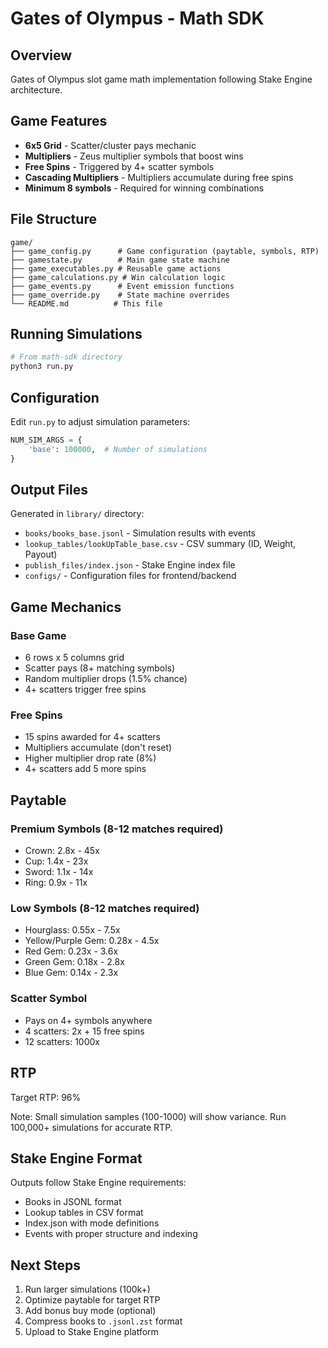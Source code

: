 # Gates of Olympus - Math SDK

## Overview

Gates of Olympus slot game math implementation following Stake Engine architecture.

## Game Features

- **6x5 Grid** - Scatter/cluster pays mechanic
- **Multipliers** - Zeus multiplier symbols that boost wins
- **Free Spins** - Triggered by 4+ scatter symbols
- **Cascading Multipliers** - Multipliers accumulate during free spins
- **Minimum 8 symbols** - Required for winning combinations

## File Structure

```
game/
├── game_config.py      # Game configuration (paytable, symbols, RTP)
├── gamestate.py        # Main game state machine
├── game_executables.py # Reusable game actions
├── game_calculations.py # Win calculation logic
├── game_events.py      # Event emission functions
├── game_override.py    # State machine overrides
└── README.md          # This file
```

## Running Simulations

```bash
# From math-sdk directory
python3 run.py
```

## Configuration

Edit `run.py` to adjust simulation parameters:

```python
NUM_SIM_ARGS = {
    'base': 100000,  # Number of simulations
}
```

## Output Files

Generated in `library/` directory:

- `books/books_base.jsonl` - Simulation results with events
- `lookup_tables/lookUpTable_base.csv` - CSV summary (ID, Weight, Payout)
- `publish_files/index.json` - Stake Engine index file
- `configs/` - Configuration files for frontend/backend

## Game Mechanics

### Base Game
- 6 rows x 5 columns grid
- Scatter pays (8+ matching symbols)
- Random multiplier drops (1.5% chance)
- 4+ scatters trigger free spins

### Free Spins
- 15 spins awarded for 4+ scatters
- Multipliers accumulate (don't reset)
- Higher multiplier drop rate (8%)
- 4+ scatters add 5 more spins

## Paytable

### Premium Symbols (8-12 matches required)
- Crown: 2.8x - 45x
- Cup: 1.4x - 23x
- Sword: 1.1x - 14x
- Ring: 0.9x - 11x

### Low Symbols (8-12 matches required)
- Hourglass: 0.55x - 7.5x
- Yellow/Purple Gem: 0.28x - 4.5x
- Red Gem: 0.23x - 3.6x
- Green Gem: 0.18x - 2.8x
- Blue Gem: 0.14x - 2.3x

### Scatter Symbol
- Pays on 4+ symbols anywhere
- 4 scatters: 2x + 15 free spins
- 12 scatters: 1000x

## RTP

Target RTP: 96%

Note: Small simulation samples (100-1000) will show variance. Run 100,000+ simulations for accurate RTP.

## Stake Engine Format

Outputs follow Stake Engine requirements:
- Books in JSONL format
- Lookup tables in CSV format
- Index.json with mode definitions
- Events with proper structure and indexing

## Next Steps

1. Run larger simulations (100k+)
2. Optimize paytable for target RTP
3. Add bonus buy mode (optional)
4. Compress books to `.jsonl.zst` format
5. Upload to Stake Engine platform

